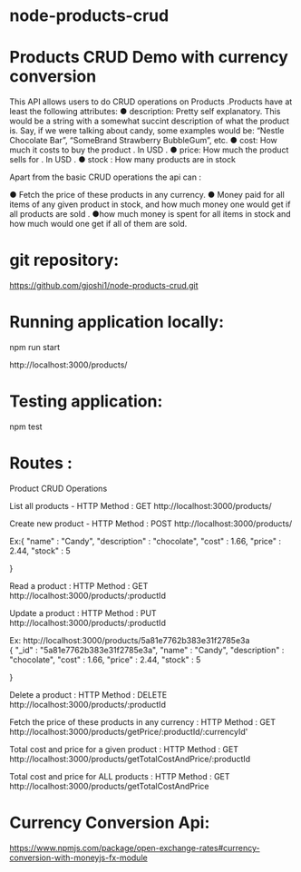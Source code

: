 # node-products-crud
Products CRUD Demo with currency conversion
===========================================
This  API allows users to do  CRUD  operations on  Products .Products have at least the following attributes:
● description:  Pretty self explanatory. This would be a string with a somewhat succint description of what the product is. Say, if we were talking about candy, some examples would be:  “Nestle Chocolate Bar”, “SomeBrand Strawberry BubbleGum”,  etc.
● cost:  How much it costs to buy the product .  In  USD .
● price:  How much the product sells for .  In  USD .
● stock : How many products are in stock

Apart from the basic  CRUD  operations the api can :

● Fetch the price of these products in any currency.
● Money paid for all items of any given product in stock, and how much money one would get if all products are sold .
●how much money is spent for all items in stock and how much would one get if all of them are sold.


git repository:
==============
https://github.com/gjoshi1/node-products-crud.git

Running application locally:
===========================

npm run start

http://localhost:3000/products/

Testing application:
===================
npm test

Routes :
=======

Product CRUD Operations

List all products - HTTP Method : GET
http://localhost:3000/products/  

Create new product - HTTP Method : POST
http://localhost:3000/products/

Ex:{
    "name" : "Candy",
    "description" : "chocolate",
    "cost" : 1.66,
    "price" : 2.44,
     "stock" : 5

  }

Read a product : HTTP Method : GET
http://localhost:3000/products/:productId   

Update a product : HTTP Method : PUT
http://localhost:3000/products/:productId   

Ex:
http://localhost:3000/products/5a81e7762b383e31f2785e3a   
	{
	"_id" : "5a81e7762b383e31f2785e3a",
    "name" : "Candy",
    "description" : "chocolate",
    "cost" : 1.66,
    "price" : 2.44,
     "stock" : 5

  }

Delete a product : HTTP Method : DELETE
http://localhost:3000/products/:productId    

Fetch the price of these products in any currency : HTTP Method : GET
http://localhost:3000/products/getPrice/:productId/:currencyId'

Total cost and price for a given product : HTTP Method : GET
http://localhost:3000/products/getTotalCostAndPrice/:productId

Total cost and price for ALL products : HTTP Method : GET
http://localhost:3000/products/getTotalCostAndPrice


Currency Conversion Api:
======================

https://www.npmjs.com/package/open-exchange-rates#currency-conversion-with-moneyjs-fx-module
